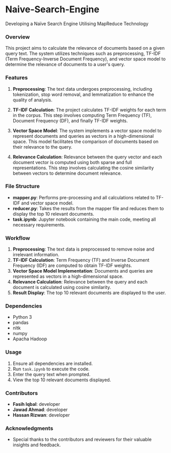 # Naive-Search-Engine
Developing a Naïve Search Engine Utilising MapReduce Technology

### Overview
This project aims to calculate the relevance of documents based on a given query text. The system utilizes techniques such as preprocessing, TF-IDF (Term Frequency-Inverse Document Frequency), and vector space model to determine the relevance of documents to a user's query.

### Features
1. **Preprocessing**: The text data undergoes preprocessing, including tokenization, stop word removal, and lemmatization to enhance the quality of analysis.
   
2. **TF-IDF Calculation**: The project calculates TF-IDF weights for each term in the corpus. This step involves computing Term Frequency (TF), Document Frequency (DF), and finally TF-IDF weights.

3. **Vector Space Model**: The system implements a vector space model to represent documents and queries as vectors in a high-dimensional space. This model facilitates the comparison of documents based on their relevance to the query.

4. **Relevance Calculation**: Relevance between the query vector and each document vector is computed using both sparse and full representations. This step involves calculating the cosine similarity between vectors to determine document relevance.

### File Structure
- **mapper.py**: Performs pre-processing and all calculations related to TF-IDF and vector space model.
- **reducer.py**: Takes the results from the mapper file and reduces them to display the top 10 relevant documents.
- **task.ipynb**: Jupyter notebook containing the main code, meeting all necessary requirements.

### Workflow
1. **Preprocessing**: The text data is preprocessed to remove noise and irrelevant information.
2. **TF-IDF Calculation**: Term Frequency (TF) and Inverse Document Frequency (IDF) are computed to obtain TF-IDF weights.
3. **Vector Space Model Implementation**: Documents and queries are represented as vectors in a high-dimensional space.
4. **Relevance Calculation**: Relevance between the query and each document is calculated using cosine similarity.
5. **Result Display**: The top 10 relevant documents are displayed to the user.

### Dependencies
- Python 3
- pandas
- nltk
- numpy
- Apacha Hadoop

### Usage
1. Ensure all dependencies are installed.
2. Run `task.ipynb` to execute the code.
3. Enter the query text when prompted.
4. View the top 10 relevant documents displayed.

### Contributors
- **Fasih Iqbal**:  developer
- **Jawad Ahmad**:  developer
- **Hassan Rizwan**: developer

### Acknowledgments
- Special thanks to the contributors and reviewers for their valuable insights and feedback.
